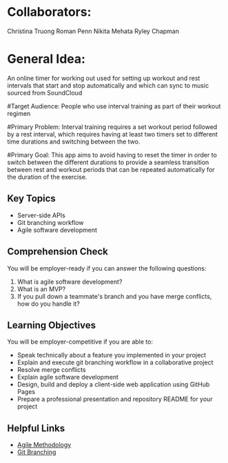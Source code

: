 # Collaborators:
Christina Truong
Roman Penn
Nikita Mehata
Ryley Chapman

# General Idea:
An online timer for working out used for setting up workout and rest intervals that start and stop automatically and which can sync to music sourced from SoundCloud

#Target Audience:
People who use interval training as part of their workout regimen

#Primary Problem:
Interval training requires a set workout period followed by a rest interval, which requires having at least two timers set to different time durations and switching between the two. 

#Primary Goal:
This app aims to avoid having to reset the timer in order to switch between the different durations to provide a seamless transition between rest and workout periods that can be repeated automatically for the duration of the exercise.

## Key Topics
* Server-side APIs
* Git branching workflow
* Agile software development

## Comprehension Check
You will be employer-ready if you can answer the following questions:
1. What is agile software development?
2. What is an MVP?
3. If you pull down a teammate's branch and you have merge conflicts, how do you handle it?

## Learning Objectives
You will be employer-competitive if you are able to:
* Speak technically about a feature you implemented in your project
* Explain and execute git branching workflow in a collaborative project
* Resolve merge conflicts
* Explain agile software development
* Design, build and deploy a client-side web application using GitHub Pages
* Prepare a professional presentation and repository README for your project

## Helpful Links
* [Agile Methodology](https://en.wikipedia.org/wiki/Agile_software_development)
* [Git Branching](https://git-scm.com/book/en/v2/Git-Branching-Branching-Workflows)
